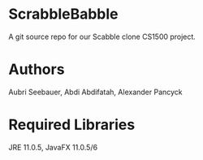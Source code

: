 # ScrabbleBabble
A git source repo for our Scabble clone CS1500 project.


# Authors
Aubri Seebauer, Abdi Abdifatah, Alexander Pancyck

# Required Libraries
JRE 11.0.5, JavaFX 11.0.5/6
